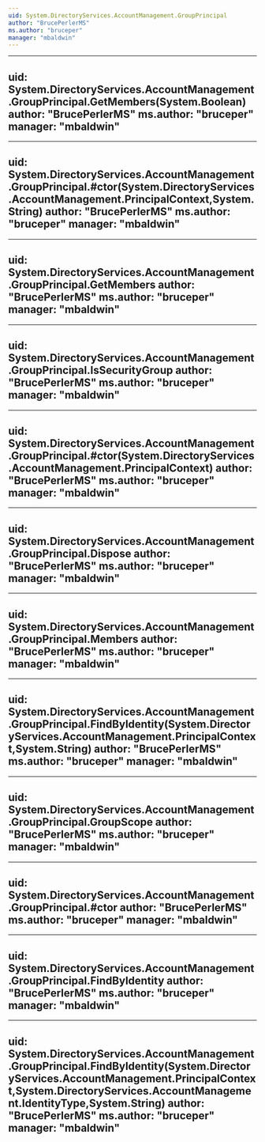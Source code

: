```yaml
---
uid: System.DirectoryServices.AccountManagement.GroupPrincipal
author: "BrucePerlerMS"
ms.author: "bruceper"
manager: "mbaldwin"
---
```


---
uid: System.DirectoryServices.AccountManagement.GroupPrincipal.GetMembers(System.Boolean)
author: "BrucePerlerMS"
ms.author: "bruceper"
manager: "mbaldwin"
---

---
uid: System.DirectoryServices.AccountManagement.GroupPrincipal.#ctor(System.DirectoryServices.AccountManagement.PrincipalContext,System.String)
author: "BrucePerlerMS"
ms.author: "bruceper"
manager: "mbaldwin"
---

---
uid: System.DirectoryServices.AccountManagement.GroupPrincipal.GetMembers
author: "BrucePerlerMS"
ms.author: "bruceper"
manager: "mbaldwin"
---

---
uid: System.DirectoryServices.AccountManagement.GroupPrincipal.IsSecurityGroup
author: "BrucePerlerMS"
ms.author: "bruceper"
manager: "mbaldwin"
---

---
uid: System.DirectoryServices.AccountManagement.GroupPrincipal.#ctor(System.DirectoryServices.AccountManagement.PrincipalContext)
author: "BrucePerlerMS"
ms.author: "bruceper"
manager: "mbaldwin"
---

---
uid: System.DirectoryServices.AccountManagement.GroupPrincipal.Dispose
author: "BrucePerlerMS"
ms.author: "bruceper"
manager: "mbaldwin"
---

---
uid: System.DirectoryServices.AccountManagement.GroupPrincipal.Members
author: "BrucePerlerMS"
ms.author: "bruceper"
manager: "mbaldwin"
---

---
uid: System.DirectoryServices.AccountManagement.GroupPrincipal.FindByIdentity(System.DirectoryServices.AccountManagement.PrincipalContext,System.String)
author: "BrucePerlerMS"
ms.author: "bruceper"
manager: "mbaldwin"
---

---
uid: System.DirectoryServices.AccountManagement.GroupPrincipal.GroupScope
author: "BrucePerlerMS"
ms.author: "bruceper"
manager: "mbaldwin"
---

---
uid: System.DirectoryServices.AccountManagement.GroupPrincipal.#ctor
author: "BrucePerlerMS"
ms.author: "bruceper"
manager: "mbaldwin"
---

---
uid: System.DirectoryServices.AccountManagement.GroupPrincipal.FindByIdentity
author: "BrucePerlerMS"
ms.author: "bruceper"
manager: "mbaldwin"
---

---
uid: System.DirectoryServices.AccountManagement.GroupPrincipal.FindByIdentity(System.DirectoryServices.AccountManagement.PrincipalContext,System.DirectoryServices.AccountManagement.IdentityType,System.String)
author: "BrucePerlerMS"
ms.author: "bruceper"
manager: "mbaldwin"
---
